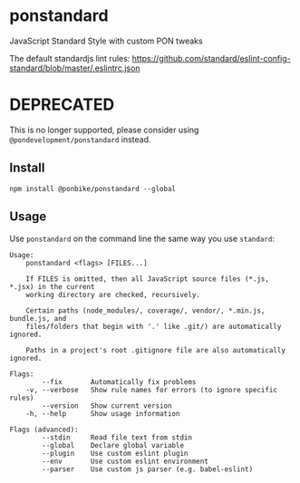 # ponstandard

JavaScript Standard Style with custom PON tweaks

The default standardjs lint rules: https://github.com/standard/eslint-config-standard/blob/master/.eslintrc.json

# DEPRECATED

This is no longer supported, please consider using `@pondevelopment/ponstandard` instead.

## Install

```
npm install @ponbike/ponstandard --global
```

## Usage
Use `ponstandard` on the command line the same way you use `standard`:

```
Usage:
    ponstandard <flags> [FILES...]

    If FILES is omitted, then all JavaScript source files (*.js, *.jsx) in the current
    working directory are checked, recursively.

    Certain paths (node_modules/, coverage/, vendor/, *.min.js, bundle.js, and
    files/folders that begin with '.' like .git/) are automatically ignored.

    Paths in a project's root .gitignore file are also automatically ignored.

Flags:
        --fix       Automatically fix problems
    -v, --verbose   Show rule names for errors (to ignore specific rules)
        --version   Show current version
    -h, --help      Show usage information

Flags (advanced):
        --stdin     Read file text from stdin
        --global    Declare global variable
        --plugin    Use custom eslint plugin
        --env       Use custom eslint environment
        --parser    Use custom js parser (e.g. babel-eslint)
```
